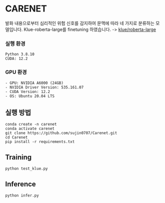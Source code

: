 
# CARENET

발화 내용으로부터 심리적인 위험 신호를 감지하여 문맥에 따라 네 가지로 분류하는 모델입니다.
Klue-roberta-large를 finetuning 하였습니다. -> [klue/roberta-large](https://huggingface.co/klue/roberta-large)

### 실행 환경
```
Python 3.8.10
CUDA: 12.2
```

### GPU 환경
```
- GPU: NVIDIA A6000 (24GB)
- NVIDIA Driver Version: 535.161.07
- CUDA Version: 12.2
- OS: Ubuntu 20.04 LTS
```

## 실행 방법
```
conda create -n carenet
conda activate carenet
git clone https://github.com/sujin0707/Carenet.git
cd Carenet
pip install -r requirements.txt
```

## Training
```
python test_klue.py
```

## Inference
```
python infer.py
```

